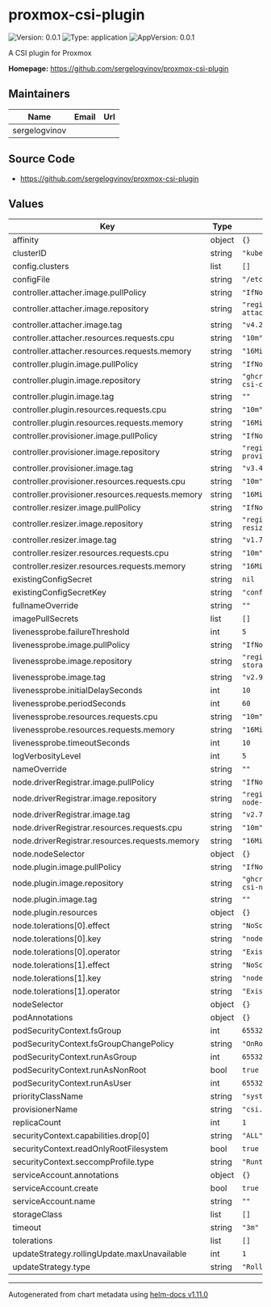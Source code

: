 # proxmox-csi-plugin

![Version: 0.0.1](https://img.shields.io/badge/Version-0.0.1-informational?style=flat-square) ![Type: application](https://img.shields.io/badge/Type-application-informational?style=flat-square) ![AppVersion: 0.0.1](https://img.shields.io/badge/AppVersion-0.0.1-informational?style=flat-square)

A CSI plugin for Proxmox

**Homepage:** <https://github.com/sergelogvinov/proxmox-csi-plugin>

## Maintainers

| Name | Email | Url |
| ---- | ------ | --- |
| sergelogvinov |  |  |

## Source Code

* <https://github.com/sergelogvinov/proxmox-csi-plugin>

## Values

| Key | Type | Default | Description |
|-----|------|---------|-------------|
| affinity | object | `{}` |  |
| clusterID | string | `"kubernetes"` |  |
| config.clusters | list | `[]` |  |
| configFile | string | `"/etc/proxmox/config.yaml"` |  |
| controller.attacher.image.pullPolicy | string | `"IfNotPresent"` |  |
| controller.attacher.image.repository | string | `"registry.k8s.io/sig-storage/csi-attacher"` |  |
| controller.attacher.image.tag | string | `"v4.2.0"` |  |
| controller.attacher.resources.requests.cpu | string | `"10m"` |  |
| controller.attacher.resources.requests.memory | string | `"16Mi"` |  |
| controller.plugin.image.pullPolicy | string | `"IfNotPresent"` |  |
| controller.plugin.image.repository | string | `"ghcr.io/sergelogvinov/proxmox-csi-controller"` |  |
| controller.plugin.image.tag | string | `""` |  |
| controller.plugin.resources.requests.cpu | string | `"10m"` |  |
| controller.plugin.resources.requests.memory | string | `"16Mi"` |  |
| controller.provisioner.image.pullPolicy | string | `"IfNotPresent"` |  |
| controller.provisioner.image.repository | string | `"registry.k8s.io/sig-storage/csi-provisioner"` |  |
| controller.provisioner.image.tag | string | `"v3.4.0"` |  |
| controller.provisioner.resources.requests.cpu | string | `"10m"` |  |
| controller.provisioner.resources.requests.memory | string | `"16Mi"` |  |
| controller.resizer.image.pullPolicy | string | `"IfNotPresent"` |  |
| controller.resizer.image.repository | string | `"registry.k8s.io/sig-storage/csi-resizer"` |  |
| controller.resizer.image.tag | string | `"v1.7.0"` |  |
| controller.resizer.resources.requests.cpu | string | `"10m"` |  |
| controller.resizer.resources.requests.memory | string | `"16Mi"` |  |
| existingConfigSecret | string | `nil` |  |
| existingConfigSecretKey | string | `"config.yaml"` |  |
| fullnameOverride | string | `""` |  |
| imagePullSecrets | list | `[]` |  |
| livenessprobe.failureThreshold | int | `5` |  |
| livenessprobe.image.pullPolicy | string | `"IfNotPresent"` |  |
| livenessprobe.image.repository | string | `"registry.k8s.io/sig-storage/livenessprobe"` |  |
| livenessprobe.image.tag | string | `"v2.9.0"` |  |
| livenessprobe.initialDelaySeconds | int | `10` |  |
| livenessprobe.periodSeconds | int | `60` |  |
| livenessprobe.resources.requests.cpu | string | `"10m"` |  |
| livenessprobe.resources.requests.memory | string | `"16Mi"` |  |
| livenessprobe.timeoutSeconds | int | `10` |  |
| logVerbosityLevel | int | `5` |  |
| nameOverride | string | `""` |  |
| node.driverRegistrar.image.pullPolicy | string | `"IfNotPresent"` |  |
| node.driverRegistrar.image.repository | string | `"registry.k8s.io/sig-storage/csi-node-driver-registrar"` |  |
| node.driverRegistrar.image.tag | string | `"v2.7.0"` |  |
| node.driverRegistrar.resources.requests.cpu | string | `"10m"` |  |
| node.driverRegistrar.resources.requests.memory | string | `"16Mi"` |  |
| node.nodeSelector | object | `{}` |  |
| node.plugin.image.pullPolicy | string | `"IfNotPresent"` |  |
| node.plugin.image.repository | string | `"ghcr.io/sergelogvinov/proxmox-csi-node"` |  |
| node.plugin.image.tag | string | `""` |  |
| node.plugin.resources | object | `{}` |  |
| node.tolerations[0].effect | string | `"NoSchedule"` |  |
| node.tolerations[0].key | string | `"node.kubernetes.io/unschedulable"` |  |
| node.tolerations[0].operator | string | `"Exists"` |  |
| node.tolerations[1].effect | string | `"NoSchedule"` |  |
| node.tolerations[1].key | string | `"node.kubernetes.io/disk-pressure"` |  |
| node.tolerations[1].operator | string | `"Exists"` |  |
| nodeSelector | object | `{}` |  |
| podAnnotations | object | `{}` |  |
| podSecurityContext.fsGroup | int | `65532` |  |
| podSecurityContext.fsGroupChangePolicy | string | `"OnRootMismatch"` |  |
| podSecurityContext.runAsGroup | int | `65532` |  |
| podSecurityContext.runAsNonRoot | bool | `true` |  |
| podSecurityContext.runAsUser | int | `65532` |  |
| priorityClassName | string | `"system-cluster-critical"` |  |
| provisionerName | string | `"csi.proxmox.sinextra.dev"` |  |
| replicaCount | int | `1` |  |
| securityContext.capabilities.drop[0] | string | `"ALL"` |  |
| securityContext.readOnlyRootFilesystem | bool | `true` |  |
| securityContext.seccompProfile.type | string | `"RuntimeDefault"` |  |
| serviceAccount.annotations | object | `{}` |  |
| serviceAccount.create | bool | `true` |  |
| serviceAccount.name | string | `""` |  |
| storageClass | list | `[]` |  |
| timeout | string | `"3m"` |  |
| tolerations | list | `[]` |  |
| updateStrategy.rollingUpdate.maxUnavailable | int | `1` |  |
| updateStrategy.type | string | `"RollingUpdate"` |  |

----------------------------------------------
Autogenerated from chart metadata using [helm-docs v1.11.0](https://github.com/norwoodj/helm-docs/releases/v1.11.0)
